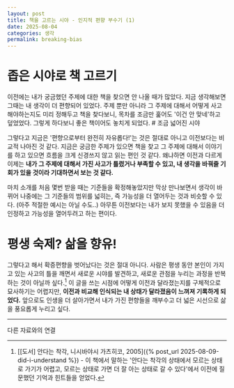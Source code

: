 ```yaml
---
layout: post
title: 책을 고르는 시야 - 인지적 편향 부수기 (1)
date: 2025-08-04
categories: 생각
permalink: breaking-bias
---
```


# 좁은 시야로 책 고르기

이전에는 내가 궁금했던 주제에 대한 책을 찾으면 안 나올 때가 많았다. 지금 생각해보면 그때는 내 생각이 더 편향되어 있었다. 주제 뿐만 아니라 그 주제에 대해서 어떻게 사고해야하는지도 미리 정해두고 책을 찾다보니, 목차를 조금만 훑어도 '이건 안 맞네'하고 덮었었다. 그렇게 하다보니 좋은 책이어도 놓치게 되었다. # 조금 넓어진 시야

그렇다고 지금은 '편향으로부터 완전히 자유롭다!'는 것은 절대로 아니고 이전보다는 비교적 나아진 것 같다. 지금은 궁금한 주제가 있으면 책을 찾고 그 주제에 대해서 이야기를 하고 있으면 흐름을 크게 신경쓰지 않고 읽는 편인 것 같다. 왜냐하면 이전과 다르게 이제는 **내가 그 주제에 대해서 가진 사고가 틀렸거나 부족할 수 있고, 내 생각을 바꿔줄 기회가 있을 것이라 기대하면서 보는 것 같다.**

마치 소개를 처음 몇번 받을 때는 기준들을 확정해놓았지만 막상 만나보면서 생각이 바뀌어 나중에는 그 기준들의 범위를 넓히는, 즉 가능성을 더 열어두는 것과 비슷할 수 있다. (아주 적절한 예시는 아닐 수도..) 아무튼 이전보다는 내가 보지 못했을 수 있음을 더 인정하고 가능성을 열어두려고 하는 편이다.

# 평생 숙제? 삶을 향유!

그렇다고 해서 확증편향을 벗어났다는 것은 절대 아니다. 사람은 평생 동안 본인이 가지고 있는 사고의 틀을 깨면서 새로운 시야를 발견하고, 새로운 관점을 누리는 과정을 반복하는 것이 아닐까 싶다.[^1] 이 글을 쓰는 시점에 어떻게 이전과 달라졌는지를 구체적으로 묘사하기는 어렵지만, **이전과 비교해 인식되는 내 상태가 달라졌음이 느껴져 기록하게 되었다.** <emphasis>앞으로도 인생을 더 살아가면서 내가 가진 편향들을 깨부수고 더 넓은 시선으로 삶을 풍요롭게 누리고 싶다.</emphasis>

---

다른 자료와의 연결

[^1]: [[도서] 안다는 착각, 니시바야시 가츠히코, 2005]({% post_url 2025-08-09-did-i-understand %}) - 이 책에서 말하는 '안다는 착각의 상태에서 모르는 상태로 가기가 어렵고, 모르는 상태로 가면 더 잘 아는 상태로 갈 수 있다'에서 이전에 질문했던 기억과 힌트들을 얻었다.
